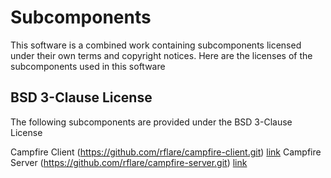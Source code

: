 # Subcomponents

This software is a combined work containing
subcomponents licensed under their own terms and 
copyright notices. Here are the licenses of
the subcomponents used in this software


## BSD 3-Clause License

The following subcomponents are provided under the BSD 3-Clause License 

Campfire Client (https://github.com/rflare/campfire-client.git) [link](./licenses/LICENSE-campfire-server.txt)
Campfire Server (https://github.com/rflare/campfire-server.git) [link](./licenses/LICENSE-campfire-client.txt)


